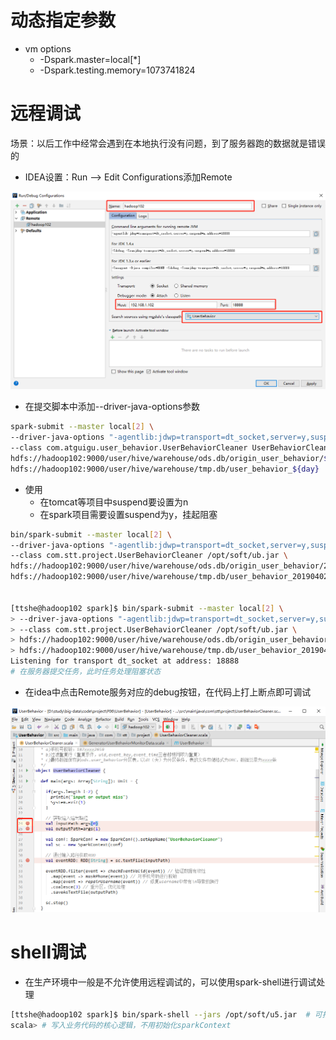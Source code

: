 # 动态指定参数

- vm options
  - -Dspark.master=local[*]
  - -Dspark.testing.memory=1073741824



# 远程调试

场景：以后工作中经常会遇到在本地执行没有问题，到了服务器跑的数据就是错误的

- IDEA设置：Run --> Edit Configurations添加Remote

![](img/6.png) 

- 在提交脚本中添加--driver-java-options参数

```bash
spark-submit --master local[2] \
--driver-java-options "-agentlib:jdwp=transport=dt_socket,server=y,suspend=y,address=18888" \
--class com.atguigu.user_behavior.UserBehaviorCleaner UserBehaviorCleaner.jar \
hdfs://hadoop102:9000/user/hive/warehouse/ods.db/origin_user_behavior/${day} \
hdfs://hadoop102:9000/user/hive/warehouse/tmp.db/user_behavior_${day}
```

- 使用
  - 在tomcat等项目中suspend要设置为n
  - 在spark项目需要设置suspend为y，挂起阻塞

```bash
bin/spark-submit --master local[2] \
--driver-java-options "-agentlib:jdwp=transport=dt_socket,server=y,suspend=y,address=18888" \
--class com.stt.project.UserBehaviorCleaner /opt/soft/ub.jar \
hdfs://hadoop102:9000/user/hive/warehouse/ods.db/origin_user_behavior/20190402 \
hdfs://hadoop102:9000/user/hive/warehouse/tmp.db/user_behavior_20190402


[ttshe@hadoop102 spark]$ bin/spark-submit --master local[2] \
> --driver-java-options "-agentlib:jdwp=transport=dt_socket,server=y,suspend=y,address=18888" \
> --class com.stt.project.UserBehaviorCleaner /opt/soft/ub.jar \
> hdfs://hadoop102:9000/user/hive/warehouse/ods.db/origin_user_behavior/20190402 \
> hdfs://hadoop102:9000/user/hive/warehouse/tmp.db/user_behavior_20190402
Listening for transport dt_socket at address: 18888
# 在服务器提交任务，此时任务处理阻塞状态
```

- 在idea中点击Remote服务对应的debug按钮，在代码上打上断点即可调试

![1579575472174](img/7.png)



# shell调试

- 在生产环境中一般是不允许使用远程调试的，可以使用spark-shell进行调试处理

```bash
[ttshe@hadoop102 spark]$ bin/spark-shell --jars /opt/soft/u5.jar  # 可指定yarn模式，注意是client端运行
scala> # 写入业务代码的核心逻辑，不用初始化sparkContext
```

